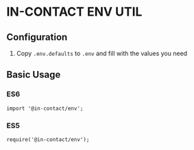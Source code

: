 # IN-CONTACT ENV UTIL
## Configuration
1. Copy `.env.defaults` to `.env` and fill with the values you need

## Basic Usage
### ES6
```
import '@in-contact/env';

```

### ES5
```
require('@in-contact/env');

```
